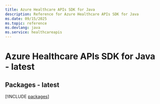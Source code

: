 ```yaml
---
title: Azure Healthcare APIs SDK for Java
description: Reference for Azure Healthcare APIs SDK for Java
ms.date: 09/15/2025
ms.topic: reference
ms.devlang: java
ms.service: healthcareapis
---
```

# Azure Healthcare APIs SDK for Java - latest
## Packages - latest
[!INCLUDE [packages](healthcare-apis-index.md)]